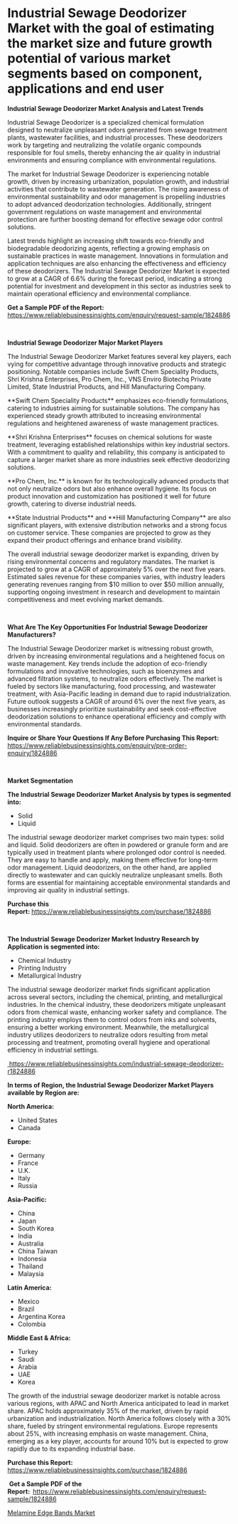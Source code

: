 <p><h1>Industrial Sewage Deodorizer Market with the goal of estimating the market size and future growth potential of various market segments based on component, applications and end user</h1></p><p><strong>Industrial Sewage Deodorizer Market Analysis and Latest Trends</strong></p>
<p><p>Industrial Sewage Deodorizer is a specialized chemical formulation designed to neutralize unpleasant odors generated from sewage treatment plants, wastewater facilities, and industrial processes. These deodorizers work by targeting and neutralizing the volatile organic compounds responsible for foul smells, thereby enhancing the air quality in industrial environments and ensuring compliance with environmental regulations.</p><p>The market for Industrial Sewage Deodorizer is experiencing notable growth, driven by increasing urbanization, population growth, and industrial activities that contribute to wastewater generation. The rising awareness of environmental sustainability and odor management is propelling industries to adopt advanced deodorization technologies. Additionally, stringent government regulations on waste management and environmental protection are further boosting demand for effective sewage odor control solutions.</p><p>Latest trends highlight an increasing shift towards eco-friendly and biodegradable deodorizing agents, reflecting a growing emphasis on sustainable practices in waste management. Innovations in formulation and application techniques are also enhancing the effectiveness and efficiency of these deodorizers. The Industrial Sewage Deodorizer Market is expected to grow at a CAGR of 6.6% during the forecast period, indicating a strong potential for investment and development in this sector as industries seek to maintain operational efficiency and environmental compliance.</p></p>
<p><strong>Get a Sample PDF of the Report:&nbsp;</strong> <a href="https://www.reliablebusinessinsights.com/enquiry/request-sample/1824886?utm_campaign=2234&utm_medium=2&utm_source=Github&utm_content=ia&utm_term=03022025&utm_id=industrial-sewage-deodorizer">https://www.reliablebusinessinsights.com/enquiry/request-sample/1824886</a></p>
<p>&nbsp;</p>
<p><strong>Industrial Sewage Deodorizer Major Market Players</strong></p>
<p><p>The Industrial Sewage Deodorizer Market features several key players, each vying for competitive advantage through innovative products and strategic positioning. Notable companies include Swift Chem Speciality Products, Shri Krishna Enterprises, Pro Chem, Inc., VNS Enviro Biotechq Private Limited, State Industrial Products, and Hill Manufacturing Company.</p><p>**Swift Chem Speciality Products** emphasizes eco-friendly formulations, catering to industries aiming for sustainable solutions. The company has experienced steady growth attributed to increasing environmental regulations and heightened awareness of waste management practices.</p><p>**Shri Krishna Enterprises** focuses on chemical solutions for waste treatment, leveraging established relationships within key industrial sectors. With a commitment to quality and reliability, this company is anticipated to capture a larger market share as more industries seek effective deodorizing solutions.</p><p>**Pro Chem, Inc.** is known for its technologically advanced products that not only neutralize odors but also enhance overall hygiene. Its focus on product innovation and customization has positioned it well for future growth, catering to diverse industrial needs.</p><p>**State Industrial Products** and **Hill Manufacturing Company** are also significant players, with extensive distribution networks and a strong focus on customer service. These companies are projected to grow as they expand their product offerings and enhance brand visibility.</p><p>The overall industrial sewage deodorizer market is expanding, driven by rising environmental concerns and regulatory mandates. The market is projected to grow at a CAGR of approximately 5% over the next five years. Estimated sales revenue for these companies varies, with industry leaders generating revenues ranging from $10 million to over $50 million annually, supporting ongoing investment in research and development to maintain competitiveness and meet evolving market demands.</p></p>
<p>&nbsp;</p>
<p><strong>What Are The Key Opportunities For Industrial Sewage Deodorizer Manufacturers?</strong></p>
<p><p>The Industrial Sewage Deodorizer market is witnessing robust growth, driven by increasing environmental regulations and a heightened focus on waste management. Key trends include the adoption of eco-friendly formulations and innovative technologies, such as bioenzymes and advanced filtration systems, to neutralize odors effectively. The market is fueled by sectors like manufacturing, food processing, and wastewater treatment, with Asia-Pacific leading in demand due to rapid industrialization. Future outlook suggests a CAGR of around 6% over the next five years, as businesses increasingly prioritize sustainability and seek cost-effective deodorization solutions to enhance operational efficiency and comply with environmental standards.</p></p>
<p><strong>Inquire or Share Your Questions If Any Before Purchasing This Report:</strong> <a href="https://www.reliablebusinessinsights.com/enquiry/pre-order-enquiry/1824886?utm_campaign=2234&utm_medium=2&utm_source=Github&utm_content=ia&utm_term=03022025&utm_id=industrial-sewage-deodorizer">https://www.reliablebusinessinsights.com/enquiry/pre-order-enquiry/1824886</a></p>
<p>&nbsp;</p>
<p><strong>Market Segmentation</strong></p>
<p><strong>The Industrial Sewage Deodorizer Market Analysis by types is segmented into:</strong></p>
<p><ul><li>Solid</li><li>Liquid</li></ul></p>
<p><p>The industrial sewage deodorizer market comprises two main types: solid and liquid. Solid deodorizers are often in powdered or granule form and are typically used in treatment plants where prolonged odor control is needed. They are easy to handle and apply, making them effective for long-term odor management. Liquid deodorizers, on the other hand, are applied directly to wastewater and can quickly neutralize unpleasant smells. Both forms are essential for maintaining acceptable environmental standards and improving air quality in industrial settings.</p></p>
<p><strong>Purchase this Report:&nbsp;</strong><a href="https://www.reliablebusinessinsights.com/purchase/1824886?utm_campaign=2234&utm_medium=2&utm_source=Github&utm_content=ia&utm_term=03022025&utm_id=industrial-sewage-deodorizer">https://www.reliablebusinessinsights.com/purchase/1824886</a></p>
<p>&nbsp;</p>
<p><strong>The Industrial Sewage Deodorizer Market Industry Research by Application is segmented into:</strong></p>
<p><ul><li>Chemical Industry</li><li>Printing Industry</li><li>Metallurgical Industry</li></ul></p>
<p><p>The industrial sewage deodorizer market finds significant application across several sectors, including the chemical, printing, and metallurgical industries. In the chemical industry, these deodorizers mitigate unpleasant odors from chemical waste, enhancing worker safety and compliance. The printing industry employs them to control odors from inks and solvents, ensuring a better working environment. Meanwhile, the metallurgical industry utilizes deodorizers to neutralize odors resulting from metal processing and treatment, promoting overall hygiene and operational efficiency in industrial settings.</p></p>
<p><a href="https://www.reliablebusinessinsights.com/industrial-sewage-deodorizer-r1824886?utm_campaign=2234&utm_medium=2&utm_source=Github&utm_content=ia&utm_term=03022025&utm_id=industrial-sewage-deodorizer">&nbsp;https://www.reliablebusinessinsights.com/industrial-sewage-deodorizer-r1824886</a></p>
<p><strong>In terms of Region, the Industrial Sewage Deodorizer Market Players available by Region are:</strong></p>
<p>
    <p> <strong> North America: </strong>
        <ul>
            <li>United States</li>
            <li>Canada</li>
        </ul>
        </p> 
    <p> <strong> Europe: </strong>
        <ul>
            <li>Germany</li>
            <li>France</li>
            <li>U.K.</li>
            <li>Italy</li>
            <li>Russia</li>
        </ul>
        </p> 
    <p> <strong> Asia-Pacific: </strong>
        <ul>
            <li>China</li>
            <li>Japan</li>
            <li>South Korea</li>
            <li>India</li>
            <li>Australia</li>
            <li>China Taiwan</li>
            <li>Indonesia</li>
            <li>Thailand</li>
            <li>Malaysia</li>
        </ul>
        </p> 
    <p> <strong> Latin America: </strong>
        <ul>
            <li>Mexico</li>
            <li>Brazil</li>
            <li>Argentina Korea</li>
            <li>Colombia</li>
        </ul>
        </p> 
    <p> <strong> Middle East & Africa: </strong>
        <ul>
            <li>Turkey</li>
            <li>Saudi</li>
            <li>Arabia</li>
            <li>UAE</li>
            <li>Korea</li>
        </ul>
    </p>
    </p>
<p><p>The growth of the industrial sewage deodorizer market is notable across various regions, with APAC and North America anticipated to lead in market share. APAC holds approximately 35% of the market, driven by rapid urbanization and industrialization. North America follows closely with a 30% share, fueled by stringent environmental regulations. Europe represents about 25%, with increasing emphasis on waste management. China, emerging as a key player, accounts for around 10% but is expected to grow rapidly due to its expanding industrial base.</p></p>
<p><strong>Purchase this Report: </strong><a href="https://www.reliablebusinessinsights.com/purchase/1824886?utm_campaign=2234&utm_medium=2&utm_source=Github&utm_content=ia&utm_term=03022025&utm_id=industrial-sewage-deodorizer">https://www.reliablebusinessinsights.com/purchase/1824886</a></p>
<p>&nbsp;<strong>Get a Sample PDF of the Report:&nbsp;&nbsp;</strong><a href="https://www.reliablebusinessinsights.com/enquiry/request-sample/1824886?utm_campaign=2234&utm_medium=2&utm_source=Github&utm_content=ia&utm_term=03022025&utm_id=industrial-sewage-deodorizer">https://www.reliablebusinessinsights.com/enquiry/request-sample/1824886</a></p>
<p><strong></strong></p>
<p><p><a href="https://github.com/hillsmyung726/Market-Research-Report-List-1/blob/main/melamine-edge-bands-market.md?utm_campaign=2234&utm_medium=2&utm_source=Github&utm_content=ia&utm_term=03022025&utm_id=industrial-sewage-deodorizer">Melamine Edge Bands Market</a></p></p>